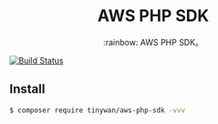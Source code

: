<h1 align="center">AWS PHP SDK</h1>

<p align="center">:rainbow: AWS PHP SDK。</p>

[![Build Status](https://travis-ci.org/Tinywan/weather.svg?branch=master)](https://travis-ci.org/tinywan/weather)

## Install

```sh
$ composer require tinywan/aws-php-sdk -vvv
```
